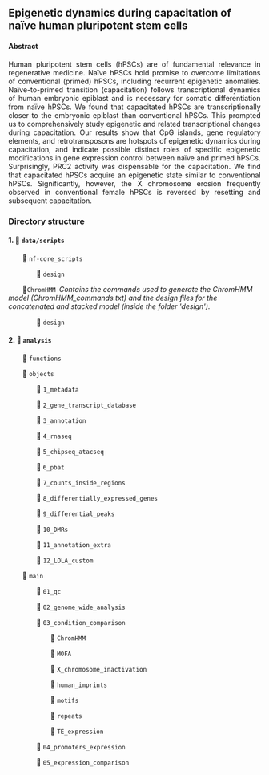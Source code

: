 ## Epigenetic dynamics during capacitation of naïve human pluripotent stem cells


#### Abstract
<p align="justify"> 
Human pluripotent stem cells (hPSCs) are of fundamental relevance in regenerative medicine. Naïve hPSCs hold promise to overcome limitations of conventional (primed) hPSCs, including recurrent epigenetic anomalies. Naïve-to-primed transition (capacitation) follows transcriptional dynamics of human embryonic epiblast and is necessary for somatic differentiation from naïve hPSCs. We found that capacitated hPSCs are transcriptionally closer to the embryonic epiblast than conventional hPSCs. This prompted us to comprehensively study epigenetic and related transcriptional changes during capacitation. Our results show that CpG islands, gene regulatory elements, and retrotransposons are hotspots of epigenetic dynamics during capacitation, and indicate possible distinct roles of specific epigenetic modifications in gene expression control between naïve and primed hPSCs. Surprisingly, PRC2 activity was dispensable for the capacitation. We find that capacitated hPSCs acquire an epigenetic state similar to conventional hPSCs. Significantly, however, the X chromosome erosion frequently observed in conventional female hPSCs is reversed by resetting and subsequent capacitation.
</p>


### Directory structure
#### 1. :file_folder: ```data/scripts```</p>
&emsp;&emsp;:file_folder: ```nf-core_scripts ```</p>
&emsp;&emsp;&emsp;&emsp;:file_folder: ```design```</p>

&emsp;&emsp;:file_folder:```ChromHMM```&ensp;*Contains the commands used to generate the ChromHMM model (ChromHMM_commands.txt) and the design files for the concatenated and stacked model (inside the folder 'design').*</p>
&emsp;&emsp;&emsp;&emsp;:file_folder: ```design```</p>

#### 2. :file_folder: ```analysis```</p>
&emsp;&emsp;:file_folder: ```functions```</p>
&emsp;&emsp;:file_folder: ```objects```</p>
&emsp;&emsp;&emsp;&emsp;:file_folder: ```1_metadata```</p>
&emsp;&emsp;&emsp;&emsp;:file_folder: ```2_gene_transcript_database```</p>
&emsp;&emsp;&emsp;&emsp;:file_folder: ```3_annotation```</p>
&emsp;&emsp;&emsp;&emsp;:file_folder: ```4_rnaseq```</p>
&emsp;&emsp;&emsp;&emsp;:file_folder: ```5_chipseq_atacseq```</p>
&emsp;&emsp;&emsp;&emsp;:file_folder: ```6_pbat```</p>
&emsp;&emsp;&emsp;&emsp;:file_folder: ```7_counts_inside_regions```</p>
&emsp;&emsp;&emsp;&emsp;:file_folder: ```8_differentially_expressed_genes```</p>
&emsp;&emsp;&emsp;&emsp;:file_folder: ```9_differential_peaks```</p>
&emsp;&emsp;&emsp;&emsp;:file_folder: ```10_DMRs```</p>
&emsp;&emsp;&emsp;&emsp;:file_folder: ```11_annotation_extra```</p>
&emsp;&emsp;&emsp;&emsp;:file_folder: ```12_LOLA_custom```</p>
&emsp;&emsp;:file_folder: ```main```</p>
&emsp;&emsp;&emsp;&emsp;:file_folder: ```01_qc```</p>
&emsp;&emsp;&emsp;&emsp;:file_folder: ```02_genome_wide_analysis```</p>
&emsp;&emsp;&emsp;&emsp;:file_folder: ```03_condition_comparison```</p>
&emsp;&emsp;&emsp;&emsp;&emsp;&emsp;:file_folder: ```ChromHMM```</p>
&emsp;&emsp;&emsp;&emsp;&emsp;&emsp;:file_folder: ```MOFA```</p>
&emsp;&emsp;&emsp;&emsp;&emsp;&emsp;:file_folder: ```X_chromosome_inactivation```</p>
&emsp;&emsp;&emsp;&emsp;&emsp;&emsp;:file_folder: ```human_imprints```</p>
&emsp;&emsp;&emsp;&emsp;&emsp;&emsp;:file_folder: ```motifs```</p>
&emsp;&emsp;&emsp;&emsp;&emsp;&emsp;:file_folder: ```repeats```</p>
&emsp;&emsp;&emsp;&emsp;&emsp;&emsp;:file_folder: ```TE_expression```</p>
&emsp;&emsp;&emsp;&emsp;:file_folder: ```04_promoters_expression```</p>
&emsp;&emsp;&emsp;&emsp;:file_folder: ```05_expression_comparison```</p>
